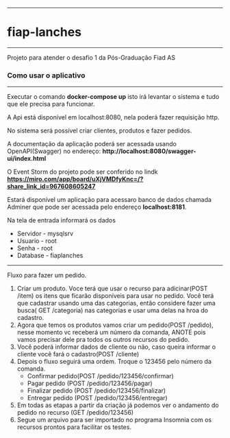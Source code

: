 ********************************************************
# fiap-lanches
********************************************************

Projeto para atender o desafio 1 da Pós-Graduação Fiad AS


### Como usar o aplicativo
********************************************************
Executar o comando ****docker-compose up****  isto irá levantar o sistema e tudo que ele precisa para funcionar.

A Api está disponível em localhost:8080, nela poderá fazer requisição http.

No sistema será possível criar clientes, produtos e fazer pedidos.

A documentação da aplicação poderá ser acessada usando OpenAPI(Swagger) no endereço: ****http://localhost:8080/swagger-ui/index.html****

O Event Storm do projeto pode ser conferido no lindk ****https://miro.com/app/board/uXjVMDfyKnc=/?share_link_id=967608605247****

Estará disponível um aplicação para acessaro banco de dados chamada Adminer que pode ser acessada pelo endereço ****localhost:8181****.

Na tela de entrada informará os dados
* Servidor - mysqlsrv
* Usuario - root
* Senha - root
* Database - fiaplanches
* ********************************************************
Fluxo para fazer um pedido.
1. Criar um produto. Voce terá que usar o recurso para adicinar(POST /item) os itens que ficarão disponíveis para usar no pedido.
Você terá que cadastrar usando uma das categorias, então considere fazer uma busca( GET /categoria) nas categorias e usar uma delas na hroa do cadastro.
2. Agora que temos os produtos vamos criar um pedido(POST /pedido), nesse momento vc receberá um número da comanda, ANOTE pois vamos precisar dele pra todos os outros recursos do pedido.
3. Você poderá informar dados de cliente ou não, caso queira informar o cliente você fará o cadastro(POST /cliente)
4. Depois o fluxo seguirá uma ordem. Troque o 123456 pelo número da comanda.  
   * Confirmar pedido(POST /pedido/123456/confirmar)
   * Pagar pedido (POST /pedido/123456/pagar)
   * Finalizar pedido (POST /pedido/123456/finalizar)
   * Entregar pedido (POST /pedido/123456/entregar)
5. Em todas as etapas a partir da criação já podemos ver o andamento do pedido no recurso (GET /pedido/123456)
6. Segue um arquivo para ser importado no programa Insomnia com os recursos prontos para facilitar os testes.


